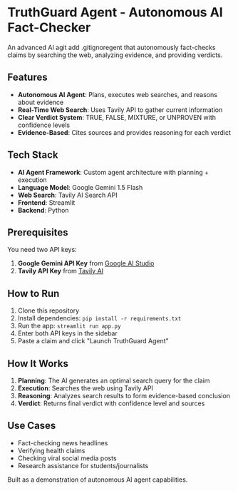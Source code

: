# TruthGuard Agent - Autonomous AI Fact-Checker

An advanced AI agit add .gitignoregent that autonomously fact-checks claims by searching the web, analyzing evidence, and providing verdicts.

## Features

- **Autonomous AI Agent**: Plans, executes web searches, and reasons about evidence
- **Real-Time Web Search**: Uses Tavily API to gather current information
- **Clear Verdict System**: TRUE, FALSE, MIXTURE, or UNPROVEN with confidence levels
- **Evidence-Based**: Cites sources and provides reasoning for each verdict

## Tech Stack

- **AI Agent Framework**: Custom agent architecture with planning + execution
- **Language Model**: Google Gemini 1.5 Flash
- **Web Search**: Tavily AI Search API
- **Frontend**: Streamlit
- **Backend**: Python

## Prerequisites

You need two API keys:
1. **Google Gemini API Key** from [Google AI Studio](https://aistudio.google.com/app/apikey)
2. **Tavily API Key** from [Tavily AI](https://tavily.com/)

## How to Run

1. Clone this repository
2. Install dependencies: `pip install -r requirements.txt`
3. Run the app: `streamlit run app.py`
4. Enter both API keys in the sidebar
5. Paste a claim and click "Launch TruthGuard Agent"

## How It Works

1. **Planning**: The AI generates an optimal search query for the claim
2. **Execution**: Searches the web using Tavily API
3. **Reasoning**: Analyzes search results to form evidence-based conclusion
4. **Verdict**: Returns final verdict with confidence level and sources

## Use Cases

- Fact-checking news headlines
- Verifying health claims
- Checking viral social media posts
- Research assistance for students/journalists

Built as a demonstration of autonomous AI agent capabilities.